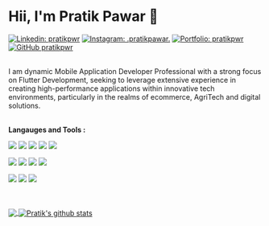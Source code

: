 # Hii, I'm Pratik Pawar 👋


[![Linkedin: pratikpwr](https://img.shields.io/badge/-pratikpwr-blue?style=plastic-square&logo=Linkedin&logoColor=white&link=https://www.linkedin.com/in/pratikpwr/)](https://www.linkedin.com/in/pratikpwr/)
[![Instagram: _.pratikpawar._](https://img.shields.io/badge/-_.pratikpawar._-white?style=plastic-square&logo=instagram&link=https://instagram.com/_.pratikpawar._/)](https://instagram.com/_.pratikpawar._/)
[![Portfolio: pratikpwr](https://img.shields.io/badge/-PortFolio-white?style=plastic-square&link=https://pratikpwr.me/)](https://pratikpwr.me/)
[![GitHub pratikpwr](https://img.shields.io/github/followers/pratikpwr?label=follow&style=social)](https://github.com/pratikpwr)


<br/>
I am dynamic Mobile Application Developer Professional with a strong focus on Flutter Development, seeking to leverage extensive experience in creating high-performance applications within innovative tech environments, particularly in the realms of ecommerce, AgriTech and digital solutions.

<br/>

<br/>

**Langauges and Tools :**  

[![](https://img.shields.io/badge/-C++-ededeb?style=for-the-badge&logo=c&logoColor=005697)]()
[![](https://img.shields.io/badge/-Dart-ededeb?style=for-the-badge&logo=dart&logoColor=54c5f8)]()
[![](https://img.shields.io/badge/-Go-ededeb?style=for-the-badge&logo=go&logoColor=54c5f8)]()
[![](https://img.shields.io/badge/-JavaScript-ededeb?style=for-the-badge&logo=javascript&logoColor=yellow)]()
[![](https://img.shields.io/badge/-python-ededeb?style=for-the-badge&logo=python&logoColor=blue)]()

[![](https://img.shields.io/badge/-Flutter-ededeb?style=for-the-badge&logo=flutter&logoColor=54c5f8)]()
[![](https://img.shields.io/badge/-nodejs-ededeb?style=for-the-badge&logo=node.js&logoColor=green)]()
[![](https://img.shields.io/badge/-flask-ededeb?style=for-the-badge&logo=flask&logoColor=black)]()
[![](https://img.shields.io/badge/-android-ededeb?style=for-the-badge&logo=android&logoColor=green)]()

[![](https://img.shields.io/badge/-Git-ededeb?style=for-the-badge&logo=git&logoColor=red)]()
[![](https://img.shields.io/badge/-GitHub-ededeb?style=for-the-badge&logo=github&logoColor=black)]()
[![](https://img.shields.io/badge/-Adobe%20XD-ededeb?style=for-the-badge&logo=adobe-xd&logoColor=450135)]()

<br/>
<br/>

<a href="https://github.com/pratikpwr">
  <img align="center" src="https://github-readme-stats.vercel.app/api/top-langs/?username=pratikpwr&hide=ejs&theme=radical" />
</a>
<a href="https://github.com/pratikpwr">
 <img align="center" src="https://github-readme-stats.vercel.app/api?username=pratikpwr&show_icons=true&theme=radical&line_height=27" alt="Pratik's github stats"/>
</a>

<div align="center">

</div>


<!-- **Languages :**  
<br/>

<img height="60" src="https://raw.githubusercontent.com/github/explore/80688e429a7d4ef2fca1e82350fe8e3517d3494d/topics/dart/dart.png">

<img height="60" src="https://raw.githubusercontent.com/github/explore/80688e429a7d4ef2fca1e82350fe8e3517d3494d/topics/javascript/javascript.png">

<img height="60" src="https://raw.githubusercontent.com/github/explore/80688e429a7d4ef2fca1e82350fe8e3517d3494d/topics/python/python.png">

<img height="60" src="https://raw.githubusercontent.com/github/explore/80688e429a7d4ef2fca1e82350fe8e3517d3494d/topics/flutter/flutter.png">

<img height="60" src="https://raw.githubusercontent.com/github/explore/80688e429a7d4ef2fca1e82350fe8e3517d3494d/topics/nodejs/nodejs.png">

<img height="60" src="https://raw.githubusercontent.com/github/explore/80688e429a7d4ef2fca1e82350fe8e3517d3494d/topics/flask/flask.png">

<img height="60" src="https://raw.githubusercontent.com/github/explore/80688e429a7d4ef2fca1e82350fe8e3517d3494d/topics/android/android.png"> -->
